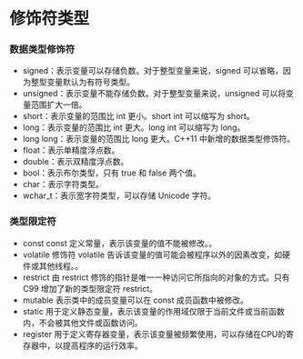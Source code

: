 # 修饰符类型


### 数据类型修饰符
- signed：表示变量可以存储负数。对于整型变量来说，signed 可以省略，因为整型变量默认为有符号类型。
- unsigned：表示变量不能存储负数。对于整型变量来说，unsigned 可以将变量范围扩大一倍。
- short：表示变量的范围比 int 更小。short int 可以缩写为 short。
- long：表示变量的范围比 int 更大。long int 可以缩写为 long。
- long long：表示变量的范围比 long 更大。C++11 中新增的数据类型修饰符。
- float：表示单精度浮点数。
- double：表示双精度浮点数。
- bool：表示布尔类型，只有 true 和 false 两个值。
- char：表示字符类型。
- wchar_t：表示宽字符类型，可以存储 Unicode 字符。

### 类型限定符
- const   const 定义常量，表示该变量的值不能被修改。。
- volatile    修饰符 volatile 告诉该变量的值可能会被程序以外的因素改变，如硬件或其他线程。。
- restrict    由 restrict 修饰的指针是唯一一种访问它所指向的对象的方式。只有 C99 增加了新的类型限定符 restrict。
- mutable 表示类中的成员变量可以在 const 成员函数中被修改。
- static  用于定义静态变量，表示该变量的作用域仅限于当前文件或当前函数内，不会被其他文件或函数访问。
- register    用于定义寄存器变量，表示该变量被频繁使用，可以存储在CPU的寄存器中，以提高程序的运行效率。
